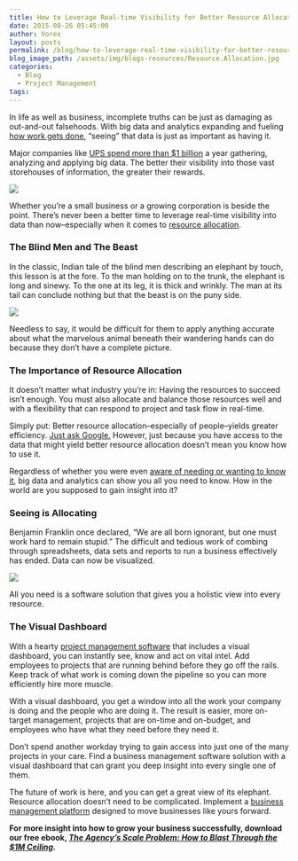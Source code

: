 ```yaml
---
title: How to Leverage Real-time Visibility for Better Resource Allocation
date: 2015-08-26 05:45:00
author: Vorex
layout: posts
permalink: /blog/how-to-leverage-real-time-visibility-for-better-resource-allocation/
blog_image_path: /assets/img/blogs-resources/Resource.Allocation.jpg
categories:
  - Blog
  - Project Management
tags:  
---
```



In life as well as business, incomplete truths can be just as damaging as out-and-out falsehoods. With big data and analytics expanding and fueling [how work gets done](http://www.wsj.com/articles/data-is-the-new-middle-manager-1429478017), “seeing” that data is just as important as having it.<!--more-->

Major companies like [UPS spend more than $1 billion](https://datafloq.com/read/ups-spends-1-billion-big-data-annually/273) a year gathering, analyzing and applying big data. The better their visibility into those vast storehouses of information, the greater their rewards.

![](http://media.giphy.com/media/YdaiVlinrbysU/giphy.gif)

Whether you’re a small business or a growing corporation is beside the point. There’s never been a better time to leverage real-time visibility into data than now–especially when it comes to [resource allocation](http://www.vorex.com/your-shorthand-guide-to-better-resource-allocation/).

### The Blind Men and The Beast

In the classic, Indian tale of the blind men describing an elephant by touch, this lesson is at the fore. To the man holding on to the trunk, the elephant is long and sinewy. To the one at its leg, it is thick and wrinkly. The man at its tail can conclude nothing but that the beast is on the puny side.

![](https://media.giphy.com/media/uvz0EGso3f6G4/giphy.gif)

Needless to say, it would be difficult for them to apply anything accurate about what the marvelous animal beneath their wandering hands can do because they don’t have a complete picture.

### The Importance of Resource Allocation

It doesn’t matter what industry you’re in: Having the resources to succeed isn’t enough. You must also allocate and balance those resources well and with a flexibility that can respond to project and task flow in real-time.

Simply put: Better resource allocation–especially of people–yields greater efficiency. [Just ask Google.](http://www.eremedia.com/tlnt/how-google-is-using-people-analytics-to-completely-reinvent-hr/) However, just because you have access to the data that might yield better resource allocation doesn’t mean you know how to use it.

Regardless of whether you were even [aware of needing or wanting to know it](http://www.nytimes.com/2015/04/07/upshot/if-algorithms-know-all-how-much-should-humans-help.html?_r=0&amp;abt=0002&amp;abg=0), big data and analytics can show you all you need to know. How in the world are you supposed to gain insight into it?

### Seeing is Allocating

Benjamin Franklin once declared, “We are all born ignorant, but one must work hard to remain stupid.” The difficult and tedious work of combing through spreadsheets, data sets and reports to run a business effectively has ended. Data can now be visualized.

![](https://media.giphy.com/media/25HmhQEe4hg7m/giphy.gif)

All you need is a software solution that gives you a holistic view into every resource.

### The Visual Dashboard

With a hearty [project management software](http://www.vorex.com/product/online-project-management/) that includes a visual dashboard, you can instantly see, know and act on vital intel. Add employees to projects that are running behind before they go off the rails. Keep track of what work is coming down the pipeline so you can more efficiently hire more muscle.

With a visual dashboard, you get a window into all the work your company is doing and the people who are doing it. The result is easier, more on-target management, projects that are on-time and on-budget, and employees who have what they need before they need it.

Don’t spend another workday trying to gain access into just one of the many projects in your care. Find a business management software solution with a visual dashboard that can grant you deep insight into every single one of them.

The future of work is here, and you can get a great view of its elephant. Resource allocation doesn’t need to be complicated. Implement a [business management platform](http://www.vorex.com/product/resource-allocation/) designed to move businesses like yours forward.

**For more insight into how to grow your business successfully, download our free ebook, *[The Agency’s Scale Problem: How to Blast Through the $1M Ceiling](http://vorex.hs-sites.com/agency-scale-ebook?__hstc=100746398.b2843db0333d5242d1d7cad84e1e93d1.1428948442272.1440188870903.1440441617559.67&amp;__hssc=100746398.4.1440441617559&amp;__hsfp=3983076714).***
